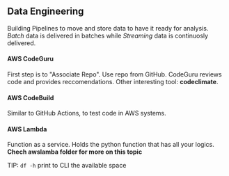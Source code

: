 ## Data Engineering
Building Pipelines to move and store data to have it ready for analysis.
*Batch* data is delivered in batches while *Streaming* data is continuosly delivered.

#### AWS CodeGuru
First step is to "Associate Repo". Use repo from GitHub.
CodeGuru reviews code and provides reccomendations.
Other interesting tool: **codeclimate**.

#### AWS CodeBuild
Similar to GitHub Actions, to test code in AWS systems.

#### AWS Lambda
Function as a service. Holds the python function that has all your logics.
**Chech awslamba folder for more on this topic**





TIP: ```df -h``` print to CLI the available space
